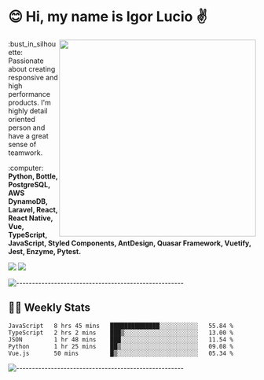 # :blush: Hi, my name is Igor Lucio :v:

<img src="https://github-readme-stats.vercel.app/api?username=iguit0&show_icons=true&count_private=true&theme=tokyonight" min-width="400px" max-width="400px" width="400px" align="right" />

<p align="left"> 
  :bust_in_silhouette: Passionate about creating responsive and high performance products.
  I'm highly detail oriented person and have a great sense of teamwork.
</p>

<p align="left">
  :computer: <strong>Python, Bottle, PostgreSQL, AWS DynamoDB, Laravel, React, React Native, Vue, TypeScript, JavaScript, Styled Components, AntDesign, Quasar Framework, Vuetify, Jest, Enzyme, Pytest.</strong>
</p>

<p align="left">
  <a href="https://www.linkedin.com/in/igor-lucio-alves" target="_blank" rel="noopener noreferrer" alt="Linkedin">
  <img src="https://img.shields.io/badge/LinkedIn-0077B5?style=for-the-badge&logo=linkedin&logoColor=white" /></a>

  <a href="https://t.me/iguit0" target="_blank" rel="noopener noreferrer" alt="Telegram">
  <img src="https://img.shields.io/badge/Telegram-2CA5E0?style=for-the-badge&logo=telegram&logoColor=white" /></a>
</p>

![-----------------------------------------------------](https://raw.githubusercontent.com/andreasbm/readme/master/assets/lines/aqua.png)

## :man_technologist: Weekly Stats
<!--START_SECTION:waka-->
```text
JavaScript   8 hrs 45 mins   ██████████████░░░░░░░░░░░   55.84 % 
TypeScript   2 hrs 2 mins    ███▒░░░░░░░░░░░░░░░░░░░░░   13.00 % 
JSON         1 hr 48 mins    ███░░░░░░░░░░░░░░░░░░░░░░   11.54 % 
Python       1 hr 25 mins    ██▒░░░░░░░░░░░░░░░░░░░░░░   09.08 % 
Vue.js       50 mins         █▒░░░░░░░░░░░░░░░░░░░░░░░   05.34 % 
```
<!--END_SECTION:waka-->
![-----------------------------------------------------](https://raw.githubusercontent.com/andreasbm/readme/master/assets/lines/aqua.png)

